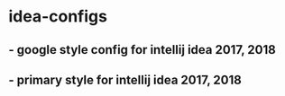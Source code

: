# idea-configs

## - google style config for intellij idea 2017, 2018
## - primary style for intellij idea 2017, 2018
